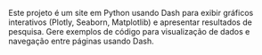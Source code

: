 <!-- Use this file to provide workspace-specific custom instructions to Copilot. For more details, visit https://code.visualstudio.com/docs/copilot/copilot-customization#_use-a-githubcopilotinstructionsmd-file -->

Este projeto é um site em Python usando Dash para exibir gráficos interativos
 (Plotly, Seaborn, Matplotlib) 
e apresentar resultados de pesquisa. 
Gere exemplos de código para visualização de dados e navegação entre páginas usando Dash.
